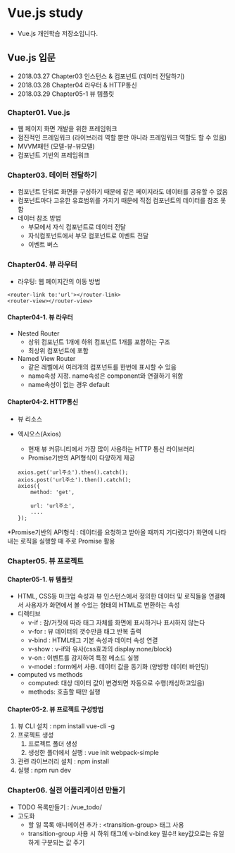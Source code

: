 # Vue.js study
- Vue.js 개인학습 저장소입니다.

## Vue.js 입문
- 2018.03.27 Chapter03 인스턴스 & 컴포넌트 (데이터 전달하기)
- 2018.03.28 Chapter04 라우터 & HTTP통신
- 2018.03.29 Chapter05-1 뷰 템플릿

### Chapter01. Vue.js
- 웹 페이지 화면 개발을 위한 프레임워크
- 점진적인 프레임워크 (라이브러리 역할 뿐만 아니라 프레임워크 역할도 할 수 있음)
- MVVM패턴 (모델-뷰-뷰모델)
- 컴포넌트 기반의 프레임워크

### Chapter03. 데이터 전달하기
- 컴포넌트 단위로 화면을 구성하기 때문에 같은 페이지라도 데이터를 공유할 수 없음
- 컴포넌트마다 고유한 유효범위를 가지기 때문에 직접 컴포넌트의 데이터를 참조 못함
- 데이터 참조 방법
    - 부모에서 자식 컴포넌트로 데이터 전달
    - 자식컴포넌트에서 부모 컴포넌트로 이벤트 전달
    - 이벤트 버스

### Chapter04. 뷰 라우터
- 라우팅: 웹 페이지간의 이동 방법
```
<router-link to:'url'></router-link>
<router-view></router-view>
```

#### Chapter04-1. 뷰 라우터
- Nested Router
    - 상위 컴포넌트 1개에 하위 컴포넌트 1개를 포함하는 구조
    - 최상위 컴포넌트에 <router-view>포함
- Named View Router
    - 같은 레벨에서 여러개의 컴포넌트를 한번에 표시할 수 있음
    - name속성 지정. name속성은 component와 연결하기 위함
    - name속성이 없는 경우 default

#### Chapter04-2. HTTP통신
- 뷰 리소스
- 엑시오스(Axios)
    - 현재 뷰 커뮤니티에서 가장 많이 사용하는 HTTP 통신 라이브러리
    - Promise기반의 API형식이 다양하게 제공

    ```
    axios.get('url주소').then().catch();
    axios.post('url주소').then().catch();
    axios({
        method: 'get',

        url: 'url주소',
        ....
    });
    ```

*Promise기반의 API형식
: 데이터를 요청하고 받아올 때까지 기다렸다가 화면에 나타내는 로직을 실행할 때 주로 Promise 활용

### Chapter05. 뷰 프로젝트
#### Chapter05-1. 뷰 템플릿
- HTML, CSS등 마크업 속성과 뷰 인스턴스에서 정의한 데이터 및 로직들을 연결해서 사용자가 화면에서 볼 수있는 형태의 HTML로 변환하는 속성
- 디렉티브
    - v-if : 참/거짓에 따라 태그 자체를 화면에 표시하거나 표시하지 않는다
    - v-for : 뷰 데이터의 갯수만큼 태그 반복 출력
    - v-bind : HTML태그 기본 속성과 데이터 속성 연결
    - v-show : v-if와 유사(css효과의 display:none/block)
    - v-on : 이벤트를 감지하여 특정 메소드 실행
    - v-model : form에서 사용. 데이터 값을 동기화 (양방향 데이터 바인딩)
- computed vs methods
    - computed: 대상 데이터 값이 변경되면 자동으로 수행(캐싱하고있음)
    - methods: 호출할 때만 실행

#### Chapter05-2. 뷰 프로젝트 구성방법
1. 뷰 CLI 설치 : npm install vue-cli -g
2. 프로젝트 생성
    1. 프로젝트 폴더 생성
    2. 생성한 폴더에서 실행 : vue init webpack-simple
3. 관련 라이브러리 설치 : npm install
4. 실행 : npm run dev

### Chapter06. 실전 어플리케이션 만들기
- TODO 목록만들기 : /vue_todo/
- 고도화
    - 할 일 목록 애니메이션 추가 : &lt;transition-group&gt; 태그 사용
    - transition-group 사용 시 하위 태그에 v-bind:key 필수!! key값으로는 유일하게 구분되는 값 주기


